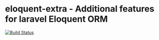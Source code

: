 eloquent-extra - Additional features for laravel Eloquent ORM
======================================
[![Build Status](https://travis-ci.org/dkulyk/eloquent-extra.svg?branch=master)](https://travis-ci.org/dkulyk/eloquent-extra)